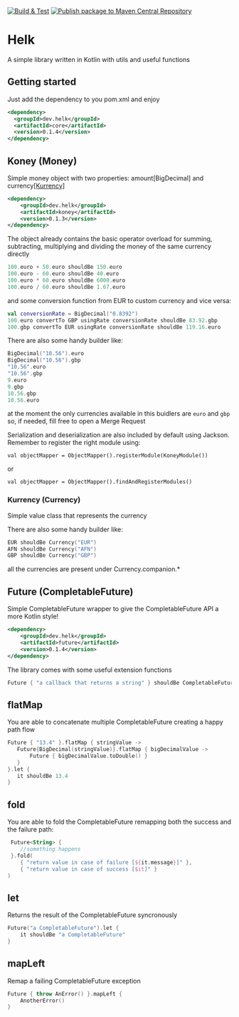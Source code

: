 [![Build & Test](https://github.com/Nolex13/Helk/actions/workflows/build-test.yml/badge.svg)](https://github.com/Nolex13/Helk/actions/workflows/build-test.yml)
[![Publish package to Maven Central Repository](https://github.com/Nolex13/Helk/actions/workflows/deploy.yml/badge.svg)](https://github.com/Nolex13/Helk/actions/workflows/deploy.yml)

# Helk
A simple library written in Kotlin with utils and useful functions

## Getting started
Just add the dependency to you pom.xml and enjoy
```xml
<dependency>
  <groupId>dev.helk</groupId>
  <artifactId>core</artifactId>
  <version>0.1.4</version>
</dependency>
```

## Koney (Money)
Simple money object with two properties: amount[BigDecimal] and currency[[Kurrency]](#kurrency)

```xml
<dependency>
    <groupId>dev.helk</groupId>
    <artifactId>koney</artifactId>
    <version>0.1.3</version>
</dependency>
```

The object already contains the basic operator overload for summing, subtracting, multiplying and dividing the money of the same currency directly
```kotlin
100.euro + 50.euro shouldBe 150.euro
100.euro - 60.euro shouldBe 40.euro
100.euro * 60.euro shouldBe 6000.euro
100.euro / 60.euro shouldBe 1.67.euro
```

and some conversion function from EUR to custom currency and vice versa:
```kotlin
val conversionRate = BigDecimal("0.8392")
100.euro convertTo GBP usingRate conversionRate shouldBe 83.92.gbp
100.gbp convertTo EUR usingRate conversionRate shouldBe 119.16.euro
```

There are also some handy builder like:
```kotlin
BigDecimal("10.56").euro
BigDecimal("10.56").gbp
"10.56".euro
"10.56".gbp
9.euro
9.gbp
10.56.gbp
10.56.euro
```
at the moment the only currencies available in this buidlers are `euro` and `gbp` so, if needed, fill free to open a Merge Request

Serialization and deserialization are also included by default using Jackson. Remember to register the right module using:
```
val objectMapper = ObjectMapper().registerModule(KoneyModule())
```
or
```
val objectMapper = ObjectMapper().findAndRegisterModules()
```

### <a name="kurrency"></a>Kurrency (Currency)
Simple value class that represents the currency

There are also some handy builder like:
```kotlin
EUR shouldBe Currency("EUR")
AFN shouldBe Currency("AFN")
GBP shouldBe Currency("GBP")
```
all the currencies are present under Currency.companion.*

## Future (CompletableFuture)
Simple CompletableFuture wrapper to give the CompletableFuture API a more Kotlin style!

```xml
<dependency>
    <groupId>dev.helk</groupId>
    <artifactId>future</artifactId>
    <version>0.1.4</version>
</dependency>
```

The library comes with some useful extension functions

```kotlin
Future { "a callback that returns a string" } shouldBe CompletableFuture.supplyAsync { "a callback that returns a string" }
```

## flatMap
 You are able to concatenate multiple CompletableFuture creating a happy path flow
 ```kotlin
 Future { "13.4" }.flatMap { stringValue ->
    Future{BigDecimal(stringValue)}.flatMap { bigDecimalValue ->
        Future { bigDecimalValue.toDouble() }
    }
}.let {
    it shouldBe 13.4
}
 ```

## fold
You are able to fold the CompletableFuture remapping both the success and the failure path:
```kotlin
 Future<String> { 
    //something happens 
 }.fold(
    { "return value in case of failure [${it.message}]" },
    { "return value in case of success [$it]" }
)
```

## let
Returns the result of the CompletableFuture syncronously

```kotlin
Future("a CompletableFuture").let {
    it shouldBe "a CompletableFuture"
}
```

## mapLeft
Remap a failing CompletableFuture exception

```kotlin
Future { throw AnError() }.mapLeft {
    AnotherError()
}
```